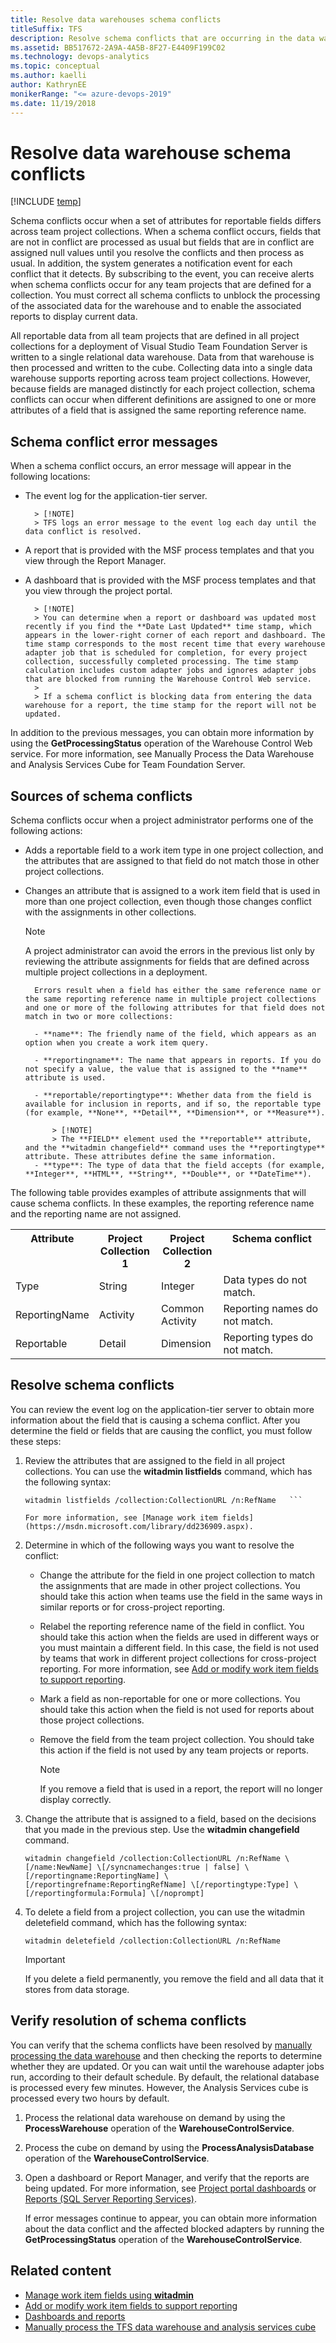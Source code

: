```yaml
---
title: Resolve data warehouses schema conflicts
titleSuffix: TFS
description: Resolve schema conflicts that are occurring in the data warehouse when connecting to Team Foundation Server    
ms.assetid: BB517672-2A9A-4A5B-8F27-E4409F199C02  
ms.technology: devops-analytics
ms.topic: conceptual
ms.author: kaelli
author: KathrynEE
monikerRange: "<= azure-devops-2019" 
ms.date: 11/19/2018
---
```


# Resolve data warehouse schema conflicts

[!INCLUDE [temp](../includes/tfs-report-platform-version.md)]

Schema conflicts occur when a set of attributes for reportable fields differs across team project collections. When a schema conflict occurs, fields that are not in conflict are processed as usual but fields that are in conflict are assigned null values until you resolve the conflicts and then process as usual. In addition, the system generates a notification event for each conflict that it detects. By subscribing to the event, you can receive alerts when schema conflicts occur for any team projects that are defined for a collection. You must correct all schema conflicts to unblock the processing of the associated data for the warehouse and to enable the associated reports to display current data.

All reportable data from all team projects that are defined in all project collections for a deployment of Visual Studio Team Foundation Server is written to a single relational data warehouse. Data from that warehouse is then processed and written to the cube. Collecting data into a single data warehouse supports reporting across team project collections. However, because fields are managed distinctly for each project collection, schema conflicts can occur when different definitions are assigned to one or more attributes of a field that is assigned the same reporting reference name.

## Schema conflict error messages

When a schema conflict occurs, an error message will appear in the following locations:

* The event log for the application-tier server.

      	> [!NOTE]  
      	> TFS logs an error message to the event log each day until the data conflict is resolved.  

* A report that is provided with the MSF process templates and that you view through the Report Manager.

* A dashboard that is provided with the MSF process templates and that you view through the project portal.

      	> [!NOTE]  
      	> You can determine when a report or dashboard was updated most recently if you find the **Date Last Updated** time stamp, which appears in the lower-right corner of each report and dashboard. The time stamp corresponds to the most recent time that every warehouse adapter job that is scheduled for completion, for every project collection, successfully completed processing. The time stamp calculation includes custom adapter jobs and ignores adapter jobs that are blocked from running the Warehouse Control Web service.  
      	>
      	> If a schema conflict is blocking data from entering the data warehouse for a report, the time stamp for the report will not be updated.

In addition to the previous messages, you can obtain more information by using the **GetProcessingStatus** operation of the Warehouse Control Web service. For more information, see Manually Process the Data Warehouse and Analysis Services Cube for Team Foundation Server.

## Sources of schema conflicts

Schema conflicts occur when a project administrator performs one of the following actions:

* Adds a reportable field to a work item type in one project collection, and the attributes that are assigned to that field do not match those in other project collections.

* Changes an attribute that is assigned to a work item field that is used in more than one project collection, even though those changes conflict with the assignments in other collections.  
   > [!NOTE]  
   > A project administrator can avoid the errors in the previous list only by reviewing the attribute assignments for fields that are defined across multiple project collections in a deployment.

      	Errors result when a field has either the same reference name or the same reporting reference name in multiple project collections and one or more of the following attributes for that field does not match in two or more collections:

      	- **name**: The friendly name of the field, which appears as an option when you create a work item query.  

      	- **reportingname**: The name that appears in reports. If you do not specify a value, the value that is assigned to the **name** attribute is used.  

      	- **reportable/reportingtype**: Whether data from the field is available for inclusion in reports, and if so, the reportable type (for example, **None**, **Detail**, **Dimension**, or **Measure**).  

      		> [!NOTE]  
      		> The **FIELD** element used the **reportable** attribute, and the **witadmin changefield** command uses the **reportingtype** attribute. These attributes define the same information.
      	- **type**: The type of data that the field accepts (for example, **Integer**, **HTML**, **String**, **Double**, or **DateTime**).

The following table provides examples of attribute assignments that will cause schema conflicts. In these examples, the reporting reference name and the reporting name are not assigned.

<table width="100%">
<tr valign="top">
<th width="20%">Attribute</th>
<th width="20%">Project Collection 1</th>
<th width="20%">Project Collection 2</th>
<th width="40%">Schema conflict</th>
</tr>
<tr>
<td>Type</td>
<td>String</td>
<td>Integer</td>
<td>Data types do not match.</td>
</tr>
<tr>
<td>ReportingName</td>
<td>Activity</td>
<td>Common Activity</td>
<td>Reporting names do not match.</td>
</tr>
<tr>
<td>Reportable</td>
<td>Detail</td>
<td>Dimension</td>
<td>Reporting types do not match.</td>
</tr>
</table>

## Resolve schema conflicts

You can review the event log on the application-tier server to obtain more information about the field that is causing a schema conflict. After you determine the field or fields that are causing the conflict, you must follow these steps:

1.  Review the attributes that are assigned to the field in all project collections. You can use the **witadmin listfields** command, which has the following syntax:

    ````
    witadmin listfields /collection:CollectionURL /n:RefName   ```

    For more information, see [Manage work item fields](https://msdn.microsoft.com/library/dd236909.aspx).
    ````

2.  Determine in which of the following ways you want to resolve the conflict:

    * Change the attribute for the field in one project collection to match the assignments that are made in other project collections. You should take this action when teams use the field in the same ways in similar reports or for cross-project reporting.
    * Relabel the reporting reference name of the field in conflict. You should take this action when the fields are used in different ways or you must maintain a different field. In this case, the field is not used by teams that work in different project collections for cross-project reporting.
      For more information, see [Add or modify work item fields to support reporting](../../reference/xml/add-or-modify-work-item-fields-to-support-reporting.md).
    * Mark a field as non-reportable for one or more collections. You should take this action when the field is not used for reports about those project collections.
    * Remove the field from the team project collection. You should take this action if the field is not used by any team projects or reports.

      > [!NOTE]  
      > If you remove a field that is used in a report, the report will no longer display correctly.

3.  Change the attribute that is assigned to a field, based on the decisions that you made in the previous step. Use the **witadmin changefield** command.

    `witadmin changefield /collection:CollectionURL /n:RefName \[/name:NewName] \[/syncnamechanges:true | false] \[/reportingname:ReportingName] \[/reportingrefname:ReportingRefName] \[/reportingtype:Type] \[/reportingformula:Formula] \[/noprompt]`

4.  To delete a field from a project collection, you can use the witadmin deletefield command, which has the following syntax:

    `witadmin deletefield /collection:CollectionURL /n:RefName`

    > [!IMPORTANT]  
    > If you delete a field permanently, you remove the field and all data that it stores from data storage.

## Verify resolution of schema conflicts

You can verify that the schema conflicts have been resolved by [manually processing the data warehouse](manually-process-data-warehouse-and-cube.md) and then checking the reports to determine whether they are updated. Or you can wait until the warehouse adapter jobs run, according to their default schedule. By default, the relational database is processed every few minutes. However, the Analysis Services cube is processed every two hours by default.

1.  Process the relational data warehouse on demand by using the **ProcessWarehouse** operation of the **WarehouseControlService**.

2.  Process the cube on demand by using the **ProcessAnalysisDatabase** operation of the **WarehouseControlService**.

3.  Open a dashboard or Report Manager, and verify that the reports are being updated. For more information, see [Project portal dashboards](../sharepoint-dashboards/project-portal-dashboards.md) or [Reports (SQL Server Reporting Services)](../sql-reports/reporting-services-reports.md).

    If error messages continue to appear, you can obtain more information about the data conflict and the affected blocked adapters by running the **GetProcessingStatus** operation of the **WarehouseControlService**.

## Related content

* [Manage work item fields using **witadmin**](https://msdn.microsoft.com/library/dd236909.aspx)
* [Add or modify work item fields to support reporting](../../reference/xml/add-or-modify-work-item-fields-to-support-reporting.md)
* [Dashboards and reports](../overview.md)
* [Manually process the TFS data warehouse and analysis services cube](manually-process-data-warehouse-and-cube.md)

